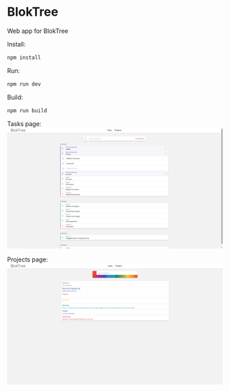 # BlokTree
Web app for BlokTree

Install:
``` bash
npm install
```

Run:
``` bash
npm run dev
```

Build:
``` bash
npm run build
```

Tasks page:
![alt tag](./readme/tasks.png)

Projects page:
![alt tag](./readme/projects.png)
